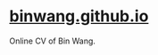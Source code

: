 # [binwang.github.io]([binwang-hub.github.io](https://github.com/binwang-hub/binwang-hub.github.io))
Online CV of Bin Wang. 
